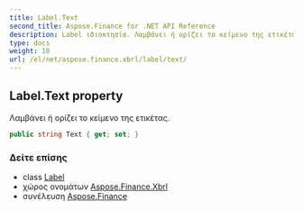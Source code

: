 ```yaml
---
title: Label.Text
second_title: Aspose.Finance for .NET API Reference
description: Label ιδιοκτησία. Λαμβάνει ή ορίζει το κείμενο της ετικέτας.
type: docs
weight: 10
url: /el/net/aspose.finance.xbrl/label/text/
---
```

## Label.Text property

Λαμβάνει ή ορίζει το κείμενο της ετικέτας.

```csharp
public string Text { get; set; }
```

### Δείτε επίσης

* class [Label](../)
* χώρος ονομάτων [Aspose.Finance.Xbrl](../../label/)
* συνέλευση [Aspose.Finance](../../../)


